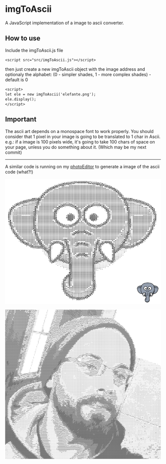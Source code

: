 # imgToAscii

A JavaScript implementation of a image to ascii converter.

## How to use

Include the imgToAscii.js file
```
<script src="src/imgToAscii.js"></script>
```
then just create a new imgToAscii object with the image address and optionaly the alphabet: (0 - simpler shades, 1 - more complex shades) - default is 0

```
<script>
let ele = new imgToAscii('elefante.png');
ele.display();
</script>
```

## Important

The ascii art depends on a monospace font to work properly. You should consider that 1 pixel in your image is going to be translated to 1 char in Ascii. e.g.: if a image is 100 pixels wide, it's going to take 100 chars of space on your page, unless you do something about it. (Which may be my next commit)

----

A similar code is running on my [photoEditor](https://victorribeiro.com/photoEditor) to generate a image of the ascii code (what?!)

![result](ele.png)

![result](eu-ascii.png)
